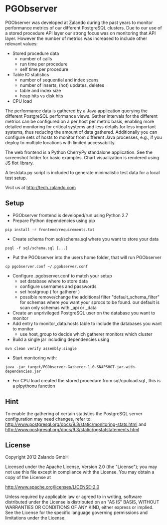 PGObserver
==========

PGObserver was developed at Zalando during the past years to monitor performance metrics of our different PostgreSQL clusters. Due to our use of a stored procedure API layer our strong focus was on monitoring that API layer. However the number of metrics was increased to include other relevant values:

 * Stored procedure data
   - number of calls
   - run time per procedure
   - self time per procedure
 * Table IO statistics
   - number of sequential and index scans
   - number of inserts, (hot) updates, deletes
   - table and index size
   - heap hits vs disk hits
 * CPU load

The performance data is gathered by a Java application querying the different PostgreSQL performance views. Gather intervals for the different metrics can be configured on a per host per metric basis, enabling more detailed monitoring for critical systems and less details for less important systems, thus reducing the amount of data gathered. Additionally you can configure sets of hosts to monitor from different Java processes, e.g., if you deploy to multiple locations with limited accessability.

The web frontend is a Python CherryPy standalone application. See the screenshot folder for basic examples. Chart visualization is rendered using JS flot library.

A testdata.py script is included to generate minimalistic test data for a local test setup.

Visit us at http://tech.zalando.com

Setup
-----

 * PGObserver frontend is developed/run using Python 2.7
 * Prepare Python dependencies using pip
```
pip install -r frontend/requirements.txt
```

 * Create schema from sql/schema.sql where you want to store your data
```
psql -f sql/schema.sql [...]
```

 * Put the PGObserver into the users home folder, that will run PGObserver
```
cp pgobserver.conf ~/.pgobserver.conf
```

 * Configure .pgobserver.conf to match your setup
 	- set database where to store data
 	- configure usernames and passwords
 	- set hostgroup ( for gatherer )
    - possible remove/change the additional filter "default_schema_filter" for schemas where you want your sprocs to be found. our default is scan only schemas with _api or _data
 * Create an unprivileged PostgreSQL user on the database you want to monitor
 * Add entry to monitor_data.hosts table to include the databases you want to monitor
 	- use host_group to decide which gatherer monitors which cluster
 * Build a single jar including dependencies using
```
mvn clean verify assembly:single
```
 * Start monitoring with:
```
java -jar target/PGObserver-Gatherer-1.0-SNAPSHOT-jar-with-dependencies.jar
```
 * For CPU load created the stored procedure from sql/cpuload.sql , this is a plpythonu function

Hint
----

To enable the gathering of certain statistics the PostgreSQL server configuration may need changes, refer to: http://www.postgresql.org/docs/9.3/static/monitoring-stats.html and http://www.postgresql.org/docs/9.3/static/pgstatstatements.html

License
-------

Copyright 2012 Zalando GmbH

Licensed under the Apache License, Version 2.0 (the "License");
you may not use this file except in compliance with the License.
You may obtain a copy of the License at

   http://www.apache.org/licenses/LICENSE-2.0

Unless required by applicable law or agreed to in writing, software
distributed under the License is distributed on an "AS IS" BASIS,
WITHOUT WARRANTIES OR CONDITIONS OF ANY KIND, either express or implied.
See the License for the specific language governing permissions and
limitations under the License.

